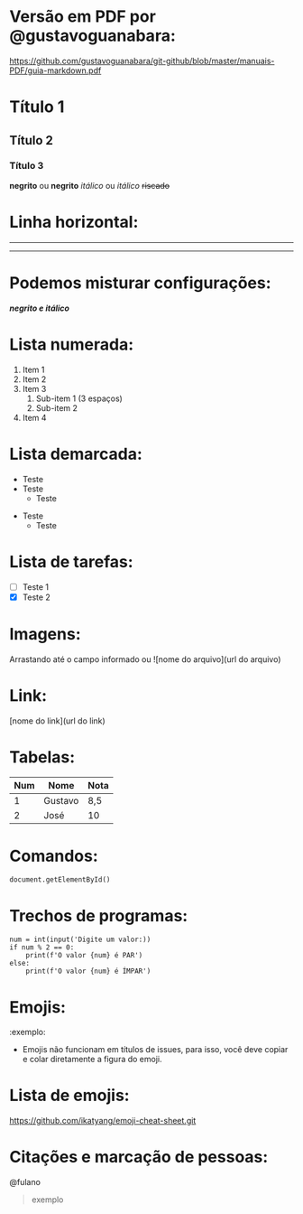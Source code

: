 # Versão em PDF por @gustavoguanabara:
https://github.com/gustavoguanabara/git-github/blob/master/manuais-PDF/guia-markdown.pdf

# Título 1
## Título 2
### Título 3

**negrito** ou __negrito__
*itálico* ou _itálico_
~~riscado~~

# Linha horizontal:
---
***

# Podemos misturar configurações:
__*negrito e itálico*__

# Lista numerada:
1. Item 1
3. Item 2
1. Item 3
   1. Sub-item 1    (3 espaços)
   1. Sub-item 2
999. Item 4

# Lista demarcada:
* Teste
* Teste
   * Teste

- Teste
   - Teste

# Lista de tarefas:
- [ ] Teste 1
- [x] Teste 2

# Imagens:
Arrastando até o campo informado ou
![nome do arquivo](url do arquivo)

# Link:
[nome do link](url do link)

# Tabelas:
Num|Nome|Nota|
---|---|---|
1|Gustavo|8,5
2|José|10

# Comandos:
`document.getElementById()`

# Trechos de programas:
```
num = int(input('Digite um valor:))
if num % 2 == 0:
    print(f'O valor {num} é PAR')
else:
    print(f'O valor {num} é ÍMPAR')
```

# Emojis:
:exemplo:

* Emojis não funcionam em títulos de issues, para isso, você deve copiar e colar diretamente a figura do emoji.

# Lista de emojis:
https://github.com/ikatyang/emoji-cheat-sheet.git

# Citações e marcação de pessoas:
@fulano

> exemplo